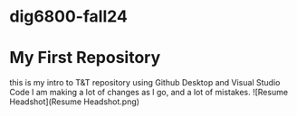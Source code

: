 # dig6800-fall24
# My First Repository
this is my intro to T&T repository using Github Desktop and Visual Studio Code
I am making a lot of changes as I go, and a lot of mistakes. 
![Resume Headshot](Resume Headshot.png)

